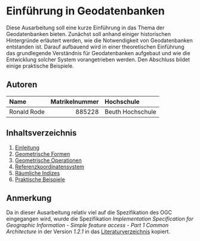 # Einführung in Geodatenbanken

Diese Ausarbeitung soll eine kurze Einführung in das Thema der Geodatenbanken bieten. Zunächst soll anhand einiger historischen Hintergründe erläutert werden, wie die Notwendigkeit von Geodatenbanken entstanden ist. Darauf aufbauend wird in einer theoretischen Einführung das grundlegende Verständnis für Geodatenbanken aufgebaut und wie die Entwicklung solcher System vorangetrieben werden. Den Abschluss bildet einige praktische Beispiele.

## Autoren

| Name             | Matrikelnummer| Hochschule       |
|:-----------------|--------------:|:-----------------|
| Ronald Rode      | 885228        | Beuth Hochschule |

## Inhaltsverzeichnis

1. [Einleitung](01_introduction.md)
2. [Geometrische Formen](02_datatypes.md)
3. [Geometrische Operationen](03_operations.md)
4. [Referenzkoordinatensystem](04_coordinate_system.md)
5. [Räumliche Indizes](04_spatial_indexes.md)
6. [Praktische Beispiele](06_exercise.md)

## Anmerkung

Da in dieser Ausarbeitung relativ viel auf die Spezifikation des OGC eingegangen wird, wurde die Spezifikation *Implementation Specification for Geographic Information - Simple feature access - Part 1 Common Architecture* in der Version *1.2.1* in das [Literaturverzeichnis](lit/06-103r4_Implementation_Specification_for_Geographic_Information_-_Simple_feature_access_-_Part_1_Common_Architecture_v1.2.1.pdf) kopiert.
